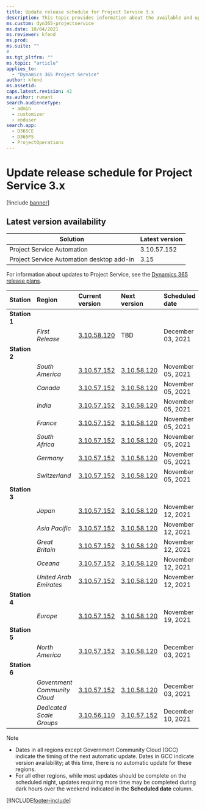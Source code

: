 ```yaml
---
title: Update release schedule for Project Service 3.x
description: This topic provides information about the available and upcoming releases of Dynamics 365 Project Service Automation.
ms.custom: dyn365-projectservice
ms.date: 10/04/2021
ms.reviewer: kfend
ms.prod:
ms.suite: ""
#
ms.tgt_pltfrm: ""
ms.topic: "article"
applies_to: 
  - "Dynamics 365 Project Service"
author: kfend
ms.assetid: 
caps.latest.revision: 42
ms.author: rumant
search.audienceType: 
  - admin
  - customizer
  - enduser
search.app: 
  - D365CE
  - D365PS
  - ProjectOperations
---
```


# Update release schedule for Project Service 3.x

[!include [banner](../includes/psa-now-project-operations.md)]

## Latest version availability

| Solution  | Latest version |
|-------|----|
| Project Service Automation    | 3.10.57.152 |
| Project Service Automation desktop add-in                | 3.15          |

For information about updates to Project Service, see the [Dynamics 365 release plans](/dynamics365/release-plans/). 

| Station  | Region | Current version | Next version |  Scheduled date
| :---   | :---   | :---   | :---   |:---   |         
|<strong>Station 1</strong> | |  |  | |
| | <i>First Release</i> | [3.10.58.120](whats-new-ur-37.md) | TBD | December 03, 2021
|<strong>Station 2</strong> | |  |  | |
| | <i>South America</i> | [3.10.57.152](whats-new-ur-36.md) | [3.10.58.120](whats-new-ur-37.md) | November 05, 2021
| | <i>Canada</i> | [3.10.57.152](whats-new-ur-36.md) | [3.10.58.120](whats-new-ur-37.md) | November 05, 2021
| | <i>India</i> | [3.10.57.152](whats-new-ur-36.md) | [3.10.58.120](whats-new-ur-37.md) | November 05, 2021
| | <i>France</i> | [3.10.57.152](whats-new-ur-36.md) | [3.10.58.120](whats-new-ur-37.md) | November 05, 2021
| | <i>South Africa</i> | [3.10.57.152](whats-new-ur-36.md) | [3.10.58.120](whats-new-ur-37.md) | November 05, 2021
| | <i>Germany</i> | [3.10.57.152](whats-new-ur-36.md) | [3.10.58.120](whats-new-ur-37.md) | November 05, 2021
| | <i>Switzerland</i> | [3.10.57.152](whats-new-ur-36.md) | [3.10.58.120](whats-new-ur-37.md) | November 05, 2021
|<strong>Station 3</strong> | |  |  | |
| | <i>Japan</i> | [3.10.57.152](whats-new-ur-36.md) | [3.10.58.120](whats-new-ur-37.md) | November 12, 2021
| | <i>Asia Pacific</i> | [3.10.57.152](whats-new-ur-36.md) | [3.10.58.120](whats-new-ur-37.md) | November 12, 2021
| | <i>Great Britain</i> | [3.10.57.152](whats-new-ur-36.md) | [3.10.58.120](whats-new-ur-37.md) | November 12, 2021
| | <i>Oceana</i> | [3.10.57.152](whats-new-ur-36.md) | [3.10.58.120](whats-new-ur-37.md) | November 12, 2021
| | <i>United Arab Emirates</i> | [3.10.57.152](whats-new-ur-36.md) | [3.10.58.120](whats-new-ur-37.md) | November 12, 2021
|<strong>Station 4</strong> | |  |  | |
| | <i>Europe</i> | [3.10.57.152](whats-new-ur-36.md) | [3.10.58.120](whats-new-ur-37.md) | November 19, 2021
|<strong>Station 5</strong> | |  |  | |
| | <i>North America</i> | [3.10.57.152](whats-new-ur-36.md) | [3.10.58.120](whats-new-ur-37.md) | December 03, 2021
|<strong>Station 6</strong> | |  |  | |
| | <i>Government Community Cloud</i> | [3.10.57.152](whats-new-ur-36.md) | [3.10.58.120](whats-new-ur-37.md) | December 03, 2021
| | <i>Dedicated Scale Groups</i> | [3.10.56.110](whats-new-ur-35.md) | [3.10.57.152](whats-new-ur-36.md) | December 10, 2021



>[!Note]
> - Dates in all regions except Government Community Cloud (GCC) indicate the timing of the next automatic update. Dates in GCC indicate version availability; at this time, there is no automatic update for these regions.
> - For all other regions, while most updates should be complete on the scheduled night, updates requiring more time may be completed during dark hours over the weekend indicated in the **Scheduled date** column.


[!INCLUDE[footer-include](../includes/footer-banner.md)]
